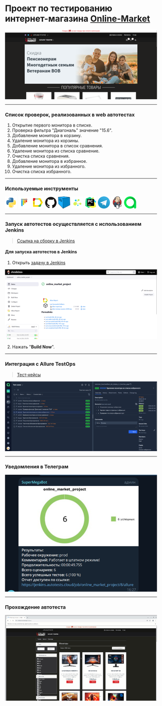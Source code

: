 # Проект по тестированию интернет-магазина <a target="_blank" href="https://www.online-market.by/">Online-Market</a>

![main page screenshot](pictures/online_market_main_page.png)

---
### Список проверок, реализованных в web автотестах
1. Открытие первого монитора в списке.
2. Проверка фильтра "Диагональ" значение "15.6".
3. Добавление монитора в корзину.
4. Удаление монитора из корзины.
5. Добавление монитора в список сравнения.
6. Удаление монитора из списка сравнение.
7. Очистка списка сравнения.
8. Добавление монитора в избранное.
9. Удаление монитора из избранного.
10. Очистка списка избранного.

---

### Используемые инструменты
<img title="Python" src="pictures/icons/python.svg" height="40" width="40"/> <img title="Pytest" src="pictures/icons/pytest.svg" height="40" width="40"/> <img title="Allure Report" src="pictures/icons/allure_report.png" height="40" width="40"/> <img title="GitHub" src="pictures/icons/github.svg" height="40" width="40"/> <img title="Selenoid" src="pictures/icons/selenoid.png" height="40" width="40"/> <img title="Selene" src="pictures/icons/selene.png" height="40" width="40"/> <img title="Pycharm" src="pictures/icons/pycharm-original.svg" height="40" width="40"/> <img title="Telegram" src="pictures/icons/telegram.png" height="40" width="40"/> <img title="Jenkins" src="pictures/icons/jenkins-original.svg" height="40" width="40"/> <img title="Allure TestOps" src="pictures/icons/allure_testops.svg" height="40" width="40"/>

---

### Запуск автотестов осуществляется с использованием Jenkins
> [Ссылка на сборку в Jenkins](https://jenkins.autotests.cloud/job/online_market_project/)

#### Для запуска автотестов в Jenkins
1. Открыть [задачу в Jenkins](https://jenkins.autotests.cloud/job/online_market_project/)

![jenkins job main page](pictures/Jenkins_job_main_page.png)

2. Нажать "**Build Now**".

---

### Интеграция с Allure TestOps

> [Тест-кейсы](https://allure.autotests.cloud/project/4236/test-cases/32320?treeId=0)

![allure_testops test_cases](pictures/allure_testops_test_cases.png)

---

### Уведомления в Телеграм

![telegram_notification](pictures/tg_notification.png)

---

### Прохождение автотеста

![autotest](pictures/del_display_in_compare_page.gif)
